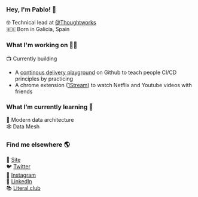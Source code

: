 <!--
**portovep/portovep** is a ✨ _special_ ✨ repository because its `README.md` (this file) appears on your GitHub profile.

Here are some ideas to get you started:

- 🔭 I’m currently working on ...
- 🌱 I’m currently learning ...
- 👯 I’m looking to collaborate on ...
- 🤔 I’m looking for help with ...
- 💬 Ask me about ...
- 📫 How to reach me: ...
- 😄 Pronouns: ...
- ⚡ Fun fact: ...
-->

### Hey, I'm Pablo! 👋

🤓 Technical lead at [@Thoughtworks](https://thoughtworks.com) <br>
🇪🇸 Born in Galicia, Spain

### What I'm working on 👨‍💻

📺 Currently building 
- A [continous delivery playground](https://github.com/portovep/continuous-delivery-playground) on Github to teach people CI/CD principles by practicing
- A chrome extension ([1Stream](https://github.com/portovep/1stream)) to watch Netflix and Youtube videos with friends <br>



### What I’m currently learning 🌱

💾 Modern data architecture <br>
🕸️ Data Mesh


### Find me elsewhere 🌎

🚀 [Site](https://pabloporto.me) <br>
🐦 [Twitter](https://twitter.com/portovep) <br>
📸 [Instagram](https://instagram.com/porto.vga) <br>
💼 [LinkedIn](https://www.linkedin.com/in/pabloportoveloso/) <br>
📚 [Literal.club](https://literal.club/pabloreads) <br>
